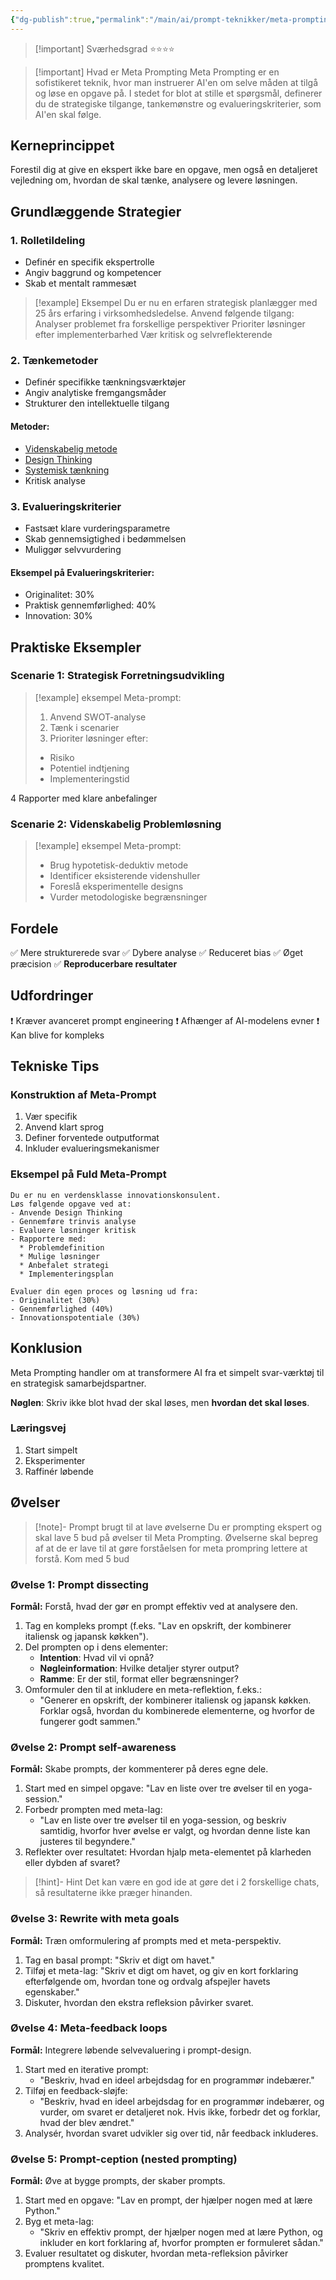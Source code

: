 ```yaml
---
{"dg-publish":true,"permalink":"/main/ai/prompt-teknikker/meta-prompting/","tags":["⭐⭐⭐⭐"],"dgHomeLink":"false","dgShowBacklinks":"false","dgShowFileTree":"false","dgEnableSearch":"false","created":"2024-12-03T09:29:36.364+01:00"}
---
```


> [!important] Sværhedsgrad
> ⭐⭐⭐⭐

> [!important] Hvad er Meta Prompting
> Meta Prompting er en sofistikeret teknik, hvor man instruerer AI'en om selve måden at tilgå og løse en opgave på. I stedet for blot at stille et spørgsmål, definerer du de strategiske tilgange, tankemønstre og evalueringskriterier, som AI'en skal følge.
## Kerneprincippet
Forestil dig at give en ekspert ikke bare en opgave, men også en detaljeret vejledning om, hvordan de skal tænke, analysere og levere løsningen.

## Grundlæggende Strategier

### 1. Rolletildeling
- Definér en specifik ekspertrolle
- Angiv baggrund og kompetencer
- Skab et mentalt rammesæt

> [!example] Eksempel
> Du er nu en erfaren strategisk planlægger med 25 års erfaring i virksomhedsledelse. 
   Anvend følgende tilgang:
   Analyser problemet fra forskellige perspektiver
   Prioriter løsninger efter implementerbarhed
   Vær kritisk og selvreflekterende

### 2. Tænkemetoder
- Definér specifikke tænkningsværktøjer
- Angiv analytiske fremgangsmåder
- Strukturer den intellektuelle tilgang

#### Metoder:
- [Videnskabelig metode](https://da.wikipedia.org/wiki/Videnskabelig_metode)
- [Design Thinking](https://www.interaction-design.org/literature/article/5-stages-in-the-design-thinking-process)
- [Systemisk tænkning](https://www.lederweb.dk/systemisk-taenkning-at-forstaa-systemet-moensteret-og-sammenhaengene/)
- Kritisk analyse

### 3. Evalueringskriterier
- Fastsæt klare vurderingsparametre
- Skab gennemsigtighed i bedømmelsen
- Muliggør selvvurdering

#### Eksempel på Evalueringskriterier:
- Originalitet: 30%
- Praktisk gennemførlighed: 40%
- Innovation: 30%

## Praktiske Eksempler

### Scenarie 1: Strategisk Forretningsudvikling
> [!example] eksempel
> Meta-prompt:
>   1. Anvend SWOT-analyse
>   2. Tænk i scenarier
>   3. Prioriter løsninger efter:
>   - Risiko
>   - Potentiel indtjening
>   - Implementeringstid
>   
   4 Rapporter med klare anbefalinger



### Scenarie 2: Videnskabelig Problemløsning
> [!example] eksempel
> Meta-prompt:
> - Brug hypotetisk-deduktiv metode
> - Identificer eksisterende videnshuller
> - Foreslå eksperimentelle designs
> - Vurder metodologiske begrænsninger

## Fordele

✅ Mere strukturerede svar
✅ Dybere analyse
✅ Reduceret bias
✅ Øget præcision
✅ **Reproducerbare resultater**

## Udfordringer

❗ Kræver avanceret prompt engineering
❗ Afhænger af AI-modelens evner
❗ Kan blive for kompleks

## Tekniske Tips

### Konstruktion af Meta-Prompt
1. Vær specifik
2. Anvend klart sprog
3. Definer forventede outputformat
4. Inkluder evalueringsmekanismer

### Eksempel på Fuld Meta-Prompt
```
Du er nu en verdensklasse innovationskonsulent. 
Løs følgende opgave ved at:
- Anvende Design Thinking
- Gennemføre trinvis analyse
- Evaluere løsninger kritisk
- Rapportere med:
  * Problemdefinition
  * Mulige løsninger
  * Anbefalet strategi
  * Implementeringsplan

Evaluer din egen proces og løsning ud fra:
- Originalitet (30%)
- Gennemførlighed (40%)
- Innovationspotentiale (30%)
```

## Konklusion

Meta Prompting handler om at transformere AI fra et simpelt svar-værktøj til en strategisk samarbejdspartner.

**Nøglen**: Skriv ikke blot hvad der skal løses, men **hvordan det skal løses**.

### Læringsvej
1. Start simpelt
2. Eksperimenter
3. Raffinér løbende

## Øvelser
> [!note]- Prompt brugt til at lave øvelserne
> Du er prompting ekspert og skal lave 5 bud på øvelser til Meta Prompting. Øvelserne skal bepreg af at de er lave til at gøre forståelsen for meta prompring lettere at forstå. Kom med 5 bud

### Øvelse 1: Prompt dissecting

**Formål:** Forstå, hvad der gør en prompt effektiv ved at analysere den.

1. Tag en kompleks prompt (f.eks. "Lav en opskrift, der kombinerer italiensk og japansk køkken").
2. Del prompten op i dens elementer:
    - **Intention**: Hvad vil vi opnå?
    - **Nøgleinformation**: Hvilke detaljer styrer output?
    - **Ramme**: Er der stil, format eller begrænsninger?
3. Omformuler den til at inkludere en meta-reflektion, f.eks.:
    - "Generer en opskrift, der kombinerer italiensk og japansk køkken. Forklar også, hvordan du kombinerede elementerne, og hvorfor de fungerer godt sammen."

### Øvelse 2: Prompt self-awareness

**Formål:** Skabe prompts, der kommenterer på deres egne dele.

1. Start med en simpel opgave: "Lav en liste over tre øvelser til en yoga-session."
2. Forbedr prompten med meta-lag:
    - "Lav en liste over tre øvelser til en yoga-session, og beskriv samtidig, hvorfor hver øvelse er valgt, og hvordan denne liste kan justeres til begyndere."
3. Reflekter over resultatet: Hvordan hjalp meta-elementet på klarheden eller dybden af svaret?
> [!hint]- Hint
> Det kan være en god ide at gøre det i 2 forskellige chats, så resultaterne ikke præger hinanden.
### Øvelse 3: Rewrite with meta goals

**Formål:** Træn omformulering af prompts med et meta-perspektiv.

1. Tag en basal prompt: "Skriv et digt om havet."
2. Tilføj et meta-lag: "Skriv et digt om havet, og giv en kort forklaring efterfølgende om, hvordan tone og ordvalg afspejler havets egenskaber."
3. Diskuter, hvordan den ekstra refleksion påvirker svaret.

### Øvelse 4: Meta-feedback loops

**Formål:** Integrere løbende selvevaluering i prompt-design.

1. Start med en iterative prompt:
    - "Beskriv, hvad en ideel arbejdsdag for en programmør indebærer."
2. Tilføj en feedback-sløjfe:
    - "Beskriv, hvad en ideel arbejdsdag for en programmør indebærer, og vurder, om svaret er detaljeret nok. Hvis ikke, forbedr det og forklar, hvad der blev ændret."
3. Analysér, hvordan svaret udvikler sig over tid, når feedback inkluderes.

### Øvelse 5: Prompt-ception (nested prompting)

**Formål:** Øve at bygge prompts, der skaber prompts.

1. Start med en opgave: "Lav en prompt, der hjælper nogen med at lære Python."
2. Byg et meta-lag:
    - "Skriv en effektiv prompt, der hjælper nogen med at lære Python, og inkluder en kort forklaring af, hvorfor prompten er formuleret sådan."
3. Evaluer resultatet og diskuter, hvordan meta-refleksion påvirker promptens kvalitet.